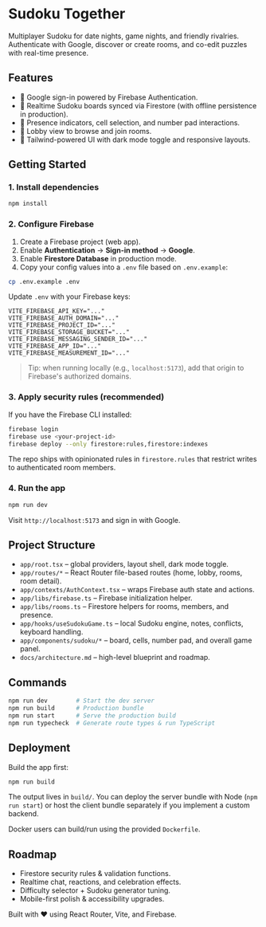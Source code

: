 # Sudoku Together

Multiplayer Sudoku for date nights, game nights, and friendly rivalries. Authenticate with Google, discover or create rooms, and co-edit puzzles with real-time presence.

## Features

- 🔐 Google sign-in powered by Firebase Authentication.
- 🧩 Realtime Sudoku boards synced via Firestore (with offline persistence in production).
- 🫶 Presence indicators, cell selection, and number pad interactions.
- 🏡 Lobby view to browse and join rooms.
- 🎨 Tailwind-powered UI with dark mode toggle and responsive layouts.

## Getting Started

### 1. Install dependencies

```bash
npm install
```

### 2. Configure Firebase

1. Create a Firebase project (web app).
2. Enable **Authentication** → **Sign-in method** → **Google**.
3. Enable **Firestore Database** in production mode.
4. Copy your config values into a `.env` file based on `.env.example`:

```bash
cp .env.example .env
```

Update `.env` with your Firebase keys:

```
VITE_FIREBASE_API_KEY="..."
VITE_FIREBASE_AUTH_DOMAIN="..."
VITE_FIREBASE_PROJECT_ID="..."
VITE_FIREBASE_STORAGE_BUCKET="..."
VITE_FIREBASE_MESSAGING_SENDER_ID="..."
VITE_FIREBASE_APP_ID="..."
VITE_FIREBASE_MEASUREMENT_ID="..."
```

> Tip: when running locally (e.g., `localhost:5173`), add that origin to Firebase's authorized domains.

### 3. Apply security rules (recommended)

If you have the Firebase CLI installed:

```bash
firebase login
firebase use <your-project-id>
firebase deploy --only firestore:rules,firestore:indexes
```

The repo ships with opinionated rules in `firestore.rules` that restrict writes to authenticated room members.

### 4. Run the app

```bash
npm run dev
```

Visit `http://localhost:5173` and sign in with Google.

## Project Structure

- `app/root.tsx` – global providers, layout shell, dark mode toggle.
- `app/routes/*` – React Router file-based routes (home, lobby, rooms, room detail).
- `app/contexts/AuthContext.tsx` – wraps Firebase auth state and actions.
- `app/libs/firebase.ts` – Firebase initialization helper.
- `app/libs/rooms.ts` – Firestore helpers for rooms, members, and presence.
- `app/hooks/useSudokuGame.ts` – local Sudoku engine, notes, conflicts, keyboard handling.
- `app/components/sudoku/*` – board, cells, number pad, and overall game panel.
- `docs/architecture.md` – high-level blueprint and roadmap.

## Commands

```bash
npm run dev        # Start the dev server
npm run build      # Production bundle
npm run start      # Serve the production build
npm run typecheck  # Generate route types & run TypeScript
```

## Deployment

Build the app first:

```bash
npm run build
```

The output lives in `build/`. You can deploy the server bundle with Node (`npm run start`) or host the client bundle separately if you implement a custom backend.

Docker users can build/run using the provided `Dockerfile`.

## Roadmap

- Firestore security rules & validation functions.
- Realtime chat, reactions, and celebration effects.
- Difficulty selector + Sudoku generator tuning.
- Mobile-first polish & accessibility upgrades.

Built with ❤️ using React Router, Vite, and Firebase.
